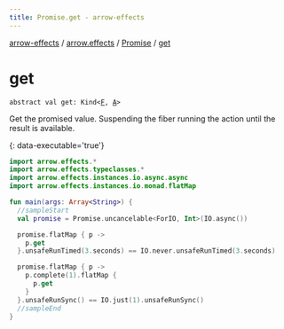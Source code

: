 ```yaml
---
title: Promise.get - arrow-effects
---
```


[arrow-effects](../../index.html) / [arrow.effects](../index.html) / [Promise](index.html) / [get](./get.html)

# get

`abstract val get: Kind<`[`F`](index.html#F)`, `[`A`](index.html#A)`>`

Get the promised value.
Suspending the fiber running the action until the result is available.

{: data-executable='true'}

``` kotlin
import arrow.effects.*
import arrow.effects.typeclasses.*
import arrow.effects.instances.io.async.async
import arrow.effects.instances.io.monad.flatMap

fun main(args: Array<String>) {
  //sampleStart
  val promise = Promise.uncancelable<ForIO, Int>(IO.async())

  promise.flatMap { p ->
    p.get
  }.unsafeRunTimed(3.seconds) == IO.never.unsafeRunTimed(3.seconds)

  promise.flatMap { p ->
    p.complete(1).flatMap {
      p.get
    }
  }.unsafeRunSync() == IO.just(1).unsafeRunSync()
  //sampleEnd
}
```


